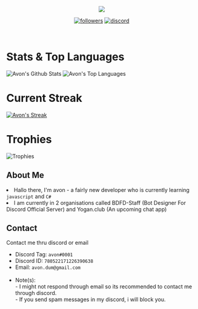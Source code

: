 <p align="center">
  <img src="https://readme-typing-svg.herokuapp.com/?lines=Hey+there,+I'm+Avon!&center=true&width=380&height=45">
</p>

<p align="center">
  <a href="https://github.com/AvonZzZ">
    <img alt="followers" title="Follow Me" src="https://img.shields.io/github/followers/AvonZzZ?color=236ad3&labelColor=1155ba&style=for-the-badge&logo=github&label=Follow%20me"/></a>
  <a href="https://discord.gg/3ZXwj2ht6X">
    <img alt="discord" title="Staria Developers" src="https://img.shields.io/discord/836214835959562300.svg?label=Staria+Developers&logo=discord&logoColor=ffffff&color=7389D8&labelColor=6A7EC2&style=for-the-badge"/><a/>
</p>
<br> 
  
 <h1> Stats & Top Languages </h1>
 
 <img alt="Avon's Github Stats" src="https://denvercoder1-github-readme-stats.vercel.app/api?username=AvonZzZ&show_icons=true&count_private=true&theme=react&hide_border=true&bg_color=0D1117" />
  <img alt="Avon's Top Languages" src="https://denvercoder1-github-readme-stats.vercel.app/api/top-langs/?username=AvonZzZ&langs_count=8&layout=compact&theme=react&hide_border=true&bg_color=0D1117" />
  <br>
  <h1>
 Current Streak 
  </h1>
 <a href="https://github.com/DenverCoder1/github-readme-streak-stats">
    <img title="streak" alt="Avon's Streak" src="https://github-readme-streak-stats.herokuapp.com/?user=AvonZzZ&theme=black-ice&hide_border=true&stroke=0000&background=0d1119&ring=60D9FA&fire=60D9FA&currStreakLabel=60D9FA"/>
  </a>
  <br/>
  
<h1> Trophies </h1>
<img alt="Trophies" src='https://github-profile-trophy.vercel.app/?username=AvonZzZ'/>
<br>
<h2>About Me</h2>
  <p><li>Hallo there, I'm avon - a fairly new developer who is currently learning <code>javascript</code> and <code>C#</code></li>
<li>I am currently in 2 organisations called BDFD-Staff (Bot Designer For Discord Official Server) and Yogan.club (An upcoming chat app)</p>
   <h2>Contact</h2>
   <p>
    Contact me thru discord or email 
   </p>
   <ul>
     <li>
       Discord Tag: <code>avon#0001</code>
     </li>
     <li>
       Discord ID: <code>780522171226390638</code>
     </li>
     <li>
       Email: <code>avon.dum@gmail.com</code>
     </li>
     <br>
     <li>
       Note(s): 
       <br> - I might not respond through email so its recommended to contact me through discord.
       <br> - If you send spam messages in my discord, i will block you.
       </li>
   </ul>
   </p>
</details>
